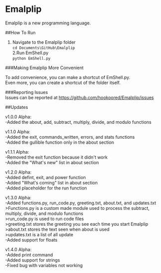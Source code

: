 # Emalplip
Emalplip is a new programming language.  

##How To Run  

1. Navigate to the Emalplip folder  
`cd Documents\GitHub\Emalplip`  
2.Run EmShell.py  
`python EmShell.py`  

###Making Emalplip More Convenient

To add convenience, you can make a shortcut of EmShell.py.  
Even more, you can create a shortcut of the folder itself.  

###Reporting Issues  
Issues can be reported at https://github.com/hookoored/Emalplip/issues

##Updates  

v1.0.0 Alpha:  
    -Added the about, add, subtract, multiply, divide, and modulo functions  

v1.1.0 Alpha:  
    -Added the exit, commands_written, errors, and stats functions  
    -Added the gullible function only in the about section  
  
v1.1.1 Alpha:  
    -Removed the exit function because it didn't work  
    -Added the "What's new" list in about section  
      
v1.2.0 Alpha:  
    -Added defint, exit, and power function  
    -Added "What's coming" list in about section  
    -Added placeholder for the run function  
  
v1.3.0 Alpha:  
    -Added functions.py, run_code.py, greeting.txt, about.txt, and updates.txt  
        >Functions.py is a custom made module used to process the subtract, multiply, divide, and modulo functions  
        >run_code.py is used to run code files  
        >greeting.txt stores the greeting you see each time you start Emalplip  
        >about.txt stores the text seen when about is used  
        >updates.txt is a list of all update  
    -Added support for floats  

v1.4.0 Alpha:  
    -Added print command  
    -Added support for strings  
    -Fixed bug with variables not working  
